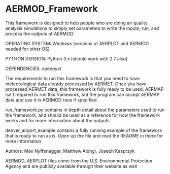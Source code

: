 # AERMOD_Framework
This framework is designed to help people who are doing air quality analysis 
simulations to simply set parameters to write the inputs, run, and process 
the outputs of AERMOD. 

OPERATING SYSTEM: Windows (versions of AERPLOT and AERMOD needed for other OS)

PYTHON VERSION: Python 3.x (should work with 2.7 also)

DEPENDENCIES: openpyxl

The requirements to run this framework is that you need to have meteorological data
already processed by AERMET. Once you have processed AERMET data, this framework is
fully ready to be used. AERMAP isn't required to run this framework, but the program
can accept AERMAP data and use it in AERMOD runs if specified.

run_framework.py contains in depth detail about the parameters used to run the framework,
and should be used as a reference for how the framework works and for more information
about the outputs 

denver_airport_example contains a fully running example of the framework that is ready 
to run as is. Open up the file and read the README in there for more information


Authors:
Max Nyffenegger,
Matthew Alongi,
Joseph Kasprzyk

AERMOD, AERPLOT files come from the U.S. Environmental Protection Agency and are publicly 
available through their website as well
